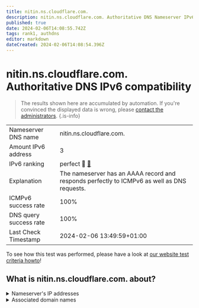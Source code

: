 ```yaml
---
title: nitin.ns.cloudflare.com.
description: nitin.ns.cloudflare.com. Authoritative DNS Nameserver IPv6 compatibility
published: true
date: 2024-02-06T14:08:55.742Z
tags: rank1, authdns
editor: markdown
dateCreated: 2024-02-06T14:08:54.396Z
---
```


# nitin.ns.cloudflare.com. Authoritative DNS IPv6 compatibility

> The results shown here are accumulated by automation. If you're convinced the displayed data is wrong, please [contact the administrators](/howto/chat). 
{.is-info}




|   |   |
| - | - |
| Nameserver DNS name | nitin.ns.cloudflare.com.
| Amount IPv6 address | 3
| IPv6 ranking | perfect :1st_place_medal: [🔗](/howto/ranking) |
| Explanation | The nameserver has an AAAA record and responds perfectly to ICMPv6 as well as DNS requests. |
| ICMPv6 success rate | 100%|
| DNS query success rate | 100% |
| Last Check Timestamp | 2024-02-06 13:49:59+01:00 |

To see how this test was performed, please have a look at [our website test criteria howto](/howto/testcriteria/authdns)!


## What is nitin.ns.cloudflare.com. about?




<details>
<summary>Nameserver's IP addresses</summary>

2606:4700:58::adf5:3bd7

2a06:98c1:50::ac40:21d7

2803:f800:50::6ca2:c1d7

</details>



<details>
<summary>Associated domain names</summary>

opencv.org

</details>
